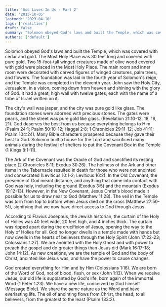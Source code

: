 ```yaml
---
title: 'God Lives In Us - Part 2'
date: '2013-10-05'
lastmod: '2023-04-10'
tags: ['realities']
draft: false
summary: "Solomon obeyed God's laws and built the Temple, which was covered with cedar and gold. The Most Holy Place was 30 feet long and covered with pure gold. Two 15-foot-tall winged creatures made of olive wood covered with gold were placed in the Most Holy Place."
authors: ['default']
---
```


Solomon obeyed God's laws and built the Temple, which was covered with cedar and gold. The Most Holy Place was 30 feet long and covered with pure gold. Two 15-foot-tall winged creatures made of olive wood covered with gold were placed in the Most Holy Place. The main room and inner room were decorated with carved figures of winged creatures, palm trees, and flowers. The foundation was laid in the fourth year of Solomon's reign, and the Temple was completed in the eleventh year. John saw the Holy City, Jerusalem, in a vision, coming down from heaven and shining with the glory of God. It had a great, high wall with twelve gates, each with the name of a tribe of Israel written on it.

The city's wall was jasper, and the city was pure gold like glass. The foundation stones were adorned with precious stones. The gates were pearls, and the street was pure gold like glass. (Revelation 21:10-12, 18, 19, 21). God deserves the best from us because everything belongs to Him (Psalm 24:1; Psalm 50:10-12; Haggai 2:8; 1 Chronicles 29:11-12; Job 41:11; Psalm 104:24). Many Bible characters prospered because they gave their best to God. Solomon built a house for the Lord and sacrificed many animals during the festival of shelters to put the Covenant Box in the Temple (1 Kings 8:1-11).

The Ark of the Covenant was the Oracle of God and sanctified its resting place (2 Chronicles 8:11; Exodus 30:26). The holiness of the Ark and other items in the Tabernacle resulted in death for those who were not anointed and consecrated (Leviticus 10:1-2; Leviticus 16:2). In the Old Covenant, the presence of God meant distance, and anything that came into contact with God was holy, including the ground (Exodus 3:5) and the mountain (Exodus 19:12-13). However, in the New Covenant, Jesus Christ's blood made it possible for us to draw near to God (Matthew 11:28). The veil in the Temple was torn from top to bottom when Jesus died on the cross (Matthew 27:50-51), signifying that we now have direct access to God through Jesus.

According to Flavius Josephus, the Jewish historian, the curtain of the Holy of Holies was 40 feet wide, 20 feet high, and 4 inches thick. The curtain was ripped apart during the crucifixion of Jesus, opening the way to the Holy of Holies for all. God no longer dwells in a temple made with hands but now dwells in the hearts of believers through the Holy Spirit (John 17:22-23; Colossians 1:27). We are anointed with the Holy Ghost and with power to preach the gospel and do greater things than Jesus did (Mark 16:17-18; John 14:12). As new creations, we are the temple of God and the body of Christ, anointed like Jesus was, and have the power to cause changes.

God created everything for Him and by Him (Colossians 1:16). We are born of the Word of God, not of blood, flesh, or sex (John 1:13). When we receive Jesus, our old life is supplanted by God's life, born again of the immortal Word (1 Peter 1:23). We have a new life, conceived by God himself (Message Bible). We share the same nature as the Word and have everlasting life. The oil of anointing flows from Christ, the head, to all believers, from the greatest to the least (Psalm 133:2).
